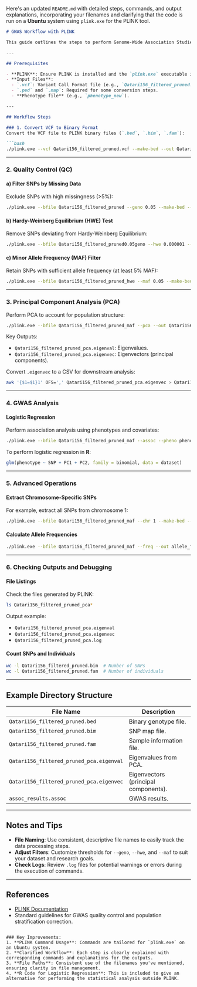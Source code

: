 Here's an updated `README.md` with detailed steps, commands, and output explanations, incorporating your filenames and clarifying that the code is run on a **Ubuntu** system using `plink.exe` for the PLINK tool.

```markdown
# GWAS Workflow with PLINK

This guide outlines the steps to perform Genome-Wide Association Studies (GWAS) using PLINK on a **Ubuntu** system. The workflow uses commands based on the provided dataset and produces results in the form of various output files.

---

## Prerequisites

- **PLINK**: Ensure PLINK is installed and the `plink.exe` executable is available.
- **Input Files**: 
  - `.vcf`: Variant Call Format file (e.g., `Qatari156_filtered_pruned.vcf`).
  - `.ped` and `.map`: Required for some conversion steps.
  - **Phenotype file** (e.g., `phenotype_new`).

---

## Workflow Steps

### 1. Convert VCF to Binary Format
Convert the VCF file to PLINK binary files (`.bed`, `.bim`, `.fam`):

```bash
./plink.exe --vcf Qatari156_filtered_pruned.vcf --make-bed --out Qatari156_filtered_pruned
```

---

### 2. Quality Control (QC)

#### a) Filter SNPs by Missing Data
Exclude SNPs with high missingness (>5%):

```bash
./plink.exe --bfile Qatari156_filtered_pruned --geno 0.05 --make-bed --out Qatari156_filtered_pruned0.05geno
```

#### b) Hardy-Weinberg Equilibrium (HWE) Test
Remove SNPs deviating from Hardy-Weinberg Equilibrium:

```bash
./plink.exe --bfile Qatari156_filtered_pruned0.05geno --hwe 0.000001 --make-bed --out Qatari156_filtered_pruned_hwe
```

#### c) Minor Allele Frequency (MAF) Filter
Retain SNPs with sufficient allele frequency (at least 5% MAF):

```bash
./plink.exe --bfile Qatari156_filtered_pruned_hwe --maf 0.05 --make-bed --out Qatari156_filtered_pruned_maf
```

---

### 3. Principal Component Analysis (PCA)
Perform PCA to account for population structure:

```bash
./plink.exe --bfile Qatari156_filtered_pruned_maf --pca --out Qatari156_filtered_pruned_pca
```

Key Outputs:
- `Qatari156_filtered_pruned_pca.eigenval`: Eigenvalues.
- `Qatari156_filtered_pruned_pca.eigenvec`: Eigenvectors (principal components).

Convert `.eigenvec` to a CSV for downstream analysis:

```bash
awk '{$1=$1}1' OFS=',' Qatari156_filtered_pruned_pca.eigenvec > Qatari156_filtered_pruned_pca.csv
```

---

### 4. GWAS Analysis

#### Logistic Regression
Perform association analysis using phenotypes and covariates:

```bash
./plink.exe --bfile Qatari156_filtered_pruned_maf --assoc --pheno phenotype_new --covar covariates.txt --covar-name PC1,PC2 --out assoc_results
```

To perform logistic regression in **R**:

```R
glm(phenotype ~ SNP + PC1 + PC2, family = binomial, data = dataset)
```

---

### 5. Advanced Operations

#### Extract Chromosome-Specific SNPs
For example, extract all SNPs from chromosome 1:

```bash
./plink.exe --bfile Qatari156_filtered_pruned_maf --chr 1 --make-bed --out chr1_data
```

#### Calculate Allele Frequencies

```bash
./plink.exe --bfile Qatari156_filtered_pruned_maf --freq --out allele_freqs
```

---

### 6. Checking Outputs and Debugging

#### File Listings
Check the files generated by PLINK:

```bash
ls Qatari156_filtered_pruned_pca*
```

Output example:

- `Qatari156_filtered_pruned_pca.eigenval`
- `Qatari156_filtered_pruned_pca.eigenvec`
- `Qatari156_filtered_pruned_pca.log`

#### Count SNPs and Individuals

```bash
wc -l Qatari156_filtered_pruned.bim  # Number of SNPs
wc -l Qatari156_filtered_pruned.fam  # Number of individuals
```

---

## Example Directory Structure

| File Name                               | Description                                   |
|-----------------------------------------|-----------------------------------------------|
| `Qatari156_filtered_pruned.bed`         | Binary genotype file.                         |
| `Qatari156_filtered_pruned.bim`         | SNP map file.                                 |
| `Qatari156_filtered_pruned.fam`         | Sample information file.                      |
| `Qatari156_filtered_pruned_pca.eigenval`| Eigenvalues from PCA.                         |
| `Qatari156_filtered_pruned_pca.eigenvec`| Eigenvectors (principal components).          |
| `assoc_results.assoc`                   | GWAS results.                                 |

---

## Notes and Tips

- **File Naming**: Use consistent, descriptive file names to easily track the data processing steps.
- **Adjust Filters**: Customize thresholds for `--geno`, `--hwe`, and `--maf` to suit your dataset and research goals.
- **Check Logs**: Review `.log` files for potential warnings or errors during the execution of commands.

---

## References

- [PLINK Documentation](https://www.cog-genomics.org/plink/)
- Standard guidelines for GWAS quality control and population stratification correction.
```

### Key Improvements:
1. **PLINK Command Usage**: Commands are tailored for `plink.exe` on an Ubuntu system.
2. **Clarified Workflow**: Each step is clearly explained with corresponding commands and explanations for the outputs.
3. **File Paths**: Consistent use of the filenames you've mentioned, ensuring clarity in file management.
4. **R Code for Logistic Regression**: This is included to give an alternative for performing the statistical analysis outside PLINK.
